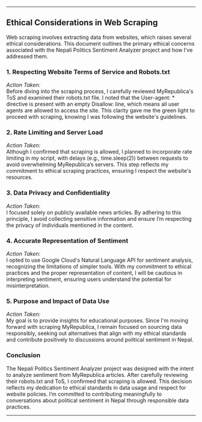 
---

## Ethical Considerations in Web Scraping

Web scraping involves extracting data from websites, which raises several ethical considerations. This document outlines the primary ethical concerns associated with the Nepali Politics Sentiment Analyzer project and how I’ve addressed them.

### 1. Respecting Website Terms of Service and Robots.txt

*Action Taken:*  
Before diving into the scraping process, I carefully reviewed MyRepublica's ToS and examined their robots.txt file. I noted that the User-agent: * directive is present with an empty Disallow: line, which means all user agents are allowed to access the site. This clarity gave me the green light to proceed with scraping, knowing I was following the website's guidelines.

### 2. Rate Limiting and Server Load

*Action Taken:*  
Although I confirmed that scraping is allowed, I planned to incorporate rate limiting in my script, with delays (e.g., time.sleep(2)) between requests to avoid overwhelming MyRepublica’s servers. This step reflects my commitment to ethical scraping practices, ensuring I respect the website's resources.

### 3. Data Privacy and Confidentiality

*Action Taken:*  
I focused solely on publicly available news articles. By adhering to this principle, I avoid collecting sensitive information and ensure I’m respecting the privacy of individuals mentioned in the content.

### 4. Accurate Representation of Sentiment

*Action Taken:*  
I opted to use Google Cloud's Natural Language API for sentiment analysis, recognizing the limitations of simpler tools. With my commitment to ethical practices and the proper representation of content, I will be cautious in interpreting sentiment, ensuring users understand the potential for misinterpretation.

### 5. Purpose and Impact of Data Use

*Action Taken:*  
My goal is to provide insights for educational purposes. Since I'm moving forward with scraping MyRepublica, I remain focused on sourcing data responsibly, seeking out alternatives that align with my ethical standards and contribute positively to discussions around political sentiment in Nepal.

### Conclusion

The Nepali Politics Sentiment Analyzer project was designed with the intent to analyze sentiment from MyRepublica articles. After carefully reviewing their robots.txt and ToS, I confirmed that scraping is allowed. This decision reflects my dedication to ethical standards in data usage and respect for website policies. I’m committed to contributing meaningfully to conversations about political sentiment in Nepal through responsible data practices.

---
